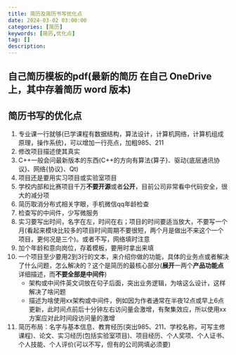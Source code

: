 ```yaml
---
title: 简历及简历书写优化点
date: 2024-03-02 03:00:00
categories: [简历]
keywords: [简历,优化点]
tag: []
description:
---
```

## 自己简历模板的pdf(最新的简历 在自己 OneDrive 上，其中存着简历 word 版本)

## 简历书写的优化点

1. 专业课一行就够(已学课程有数据结构，算法设计，计算机网络，计算机组成原理，操作系统)，可以增加一行亮点，加粗985、211
2. 修改项目描述使其真实
3. C++一般会问最新版本的东西(C++的方向有算法{算子}、驱动{底层通讯协议}、网络{协议}、Qt)
4. 项目还是要用实习项目或实验室项目
5. 学校内部和比赛项目千万**不要开源**或者**公开**，目前公司非常看中代码安全，很大的减分项
6. 简历取消分布式相关字眼，手机微信qq年龄检查
7. 检查写的中间件，少写微服务
8. 实习要写出时间，名字在左，时间在右；项目的时间要适当放大，不要写一个月(看起来模块比较多的项目时间周期不要很短，两个月是做出不来这个一个项目，更何况是三个)。或者不写，网络填时注意
9. 加个年龄和意向岗位，存着模板，要用时拿出来填
10. 一个项目至少要用2到3行的文本，来介绍你做的功能，具体的业务点或者解决了什么问题，怎么解决的？这个是简历的最核心部分(**展开**一两个**产品功能点**详细描述，而**不要全部是中间件**)
    - 架构或中间件英文词放在句子后面，突出业务逻辑，为啥这么设计，这样解决了啥问题
    - 描述为啥使用xx架构或中间件，例如因为作者通常在半夜12点或早上6点更新，此时间点前后十分钟左右访问量会激增，有聚集效应，所以使用xx方案应对此时间段访问量的激增
11. 简历布局：名字与基本信息、教育经历(突出985、211、学校名称，可写主修课程)、论文、实习经历(包括实验室项目)、项目经历、个人奖项、个人证书、个人技能、个人评价(可以不写，但有的公司网填必须要)
